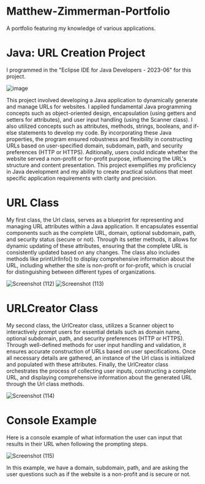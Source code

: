 # Matthew-Zimmerman-Portfolio
A portfolio featuring my knowledge of various applications. 

# Java: URL Creation Project 

I programmed in the "Eclipse IDE for Java Developers - 2023-06" for this project.

![image](https://github.com/user-attachments/assets/71a59edb-6620-4659-b49c-796dd6144bab)

This project involved developing a Java application to dynamically generate and manage URLs for websites. I applied fundamental Java programming concepts such as object-oriented design, encapsulation (using getters and setters for attributes), and user input handling (using the Scanner class). I also utilized concepts such as attributes, methods, strings, booleans, and if-else statements to develop my code. By incorporating these Java properties, the program ensured robustness and flexibility in constructing URLs based on user-specified domain, subdomain, path, and security preferences (HTTP or HTTPS). Aditionally, users could indicate whether the website served a non-profit or for-profit purpose, influencing the URL's structure and content presentation. This project exemplifies my proficiency in Java development and my ability to create practical solutions that meet specific application requirements with clarity and precision.

# URL Class

My first class, the Url class, serves as a blueprint for representing and managing URL attributes within a Java application. It encapsulates essential components such as the complete URL, domain, optional subdomain, path, and security status (secure or not). Through its setter methods, it allows for dynamic updating of these attributes, ensuring that the complete URL is consistently updated based on any changes. The class also includes methods like printUrlInfo() to display comprehensive information about the URL, including whether the site is non-profit or for-profit, which is crucial for distinguishing between different types of organizations. 

![Screenshot (112)](https://github.com/user-attachments/assets/175b77c1-20b7-4618-b0ee-b2b87a7cd209)
![Screenshot (113)](https://github.com/user-attachments/assets/7fbc297f-5c3f-4fe5-9c40-bf09133cb8f3)

# URLCreator Class

My second class, the UrlCreator class, utilizes a Scanner object to interactively prompt users for essential details such as domain name, optional subdomain, path, and security preferences (HTTP or HTTPS). Through well-defined methods for user input handling and validation, it ensures accurate construction of URLs based on user specifications. Once all necessary details are gathered, an instance of the Url class is initialized and populated with these attributes. Finally, the UrlCreator class orchestrates the process of collecting user inputs, constructing a complete URL, and displaying comprehensive information about the generated URL through the Url class methods.

![Screenshot (114)](https://github.com/user-attachments/assets/0957355e-b38f-409e-b189-9838c85e8ea9)

# Console Example

Here is a console example of what information the user can input that results in their URL when following the prompting steps. 

![Screenshot (115)](https://github.com/user-attachments/assets/ec20b872-6280-46b0-ad5e-e2e0b8742834)

In this example, we have a domain, subdomain, path, and are asking the user questions such as if the website is a non-profit and is secure or not. 




